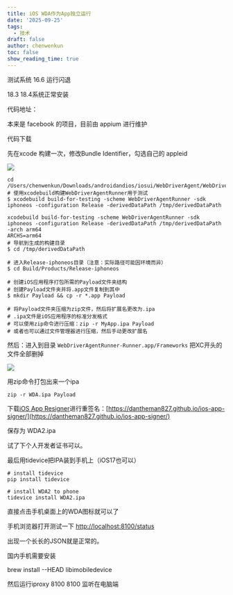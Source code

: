 ```yaml
---
title: iOS WDA作为App独立运行
date: '2025-09-25'
tags:
  - 技术
draft: false
author: chenwenkun
toc: false
show_reading_time: true
---
```

测试系统 16.6 运行闪退

18.3 18.4系统正常安装

代码地址：

本来是 facebook 的项目，目前由 appium 进行维护

代码下载

先在xcode 构建一次，修改Bundle Identifier，勾选自己的 appleid

![](https://prod-files-secure.s3.us-west-2.amazonaws.com/c205fb54-92b2-4987-8be3-972b67d27acc/cb756a73-27bc-4b0d-951a-858df3344b59/image.png?X-Amz-Algorithm=AWS4-HMAC-SHA256&X-Amz-Content-Sha256=UNSIGNED-PAYLOAD&X-Amz-Credential=ASIAZI2LB4667S5AUZ24%2F20251016%2Fus-west-2%2Fs3%2Faws4_request&X-Amz-Date=20251016T061700Z&X-Amz-Expires=3600&X-Amz-Security-Token=IQoJb3JpZ2luX2VjEN3%2F%2F%2F%2F%2F%2F%2F%2F%2F%2FwEaCXVzLXdlc3QtMiJHMEUCICF1PZGvmQ5nh8ZwlG8vO7wxvSN7STjjRZObv0%2BJhNMpAiEA2Fu9H7b3CTj4AkIq%2FdetJPpaRtlu3dAOE8pnT7utXHQqiAQIhv%2F%2F%2F%2F%2F%2F%2F%2F%2F%2FARAAGgw2Mzc0MjMxODM4MDUiDGxNOuUYGZ94%2B8s4ZSrcA8VAiZGw7VhJK%2FBYbt2QMXuQaK%2BRmKZuMoICRMaap33VrPlsCWz6sCHC8b%2B0VfXECp3DEvBMva3W37f1OBL4Is8vyN9Vt1zbJCc5AilpaZGViNE6HY596heOXZoc3bjEaU%2FLs16rdI%2FvAkpqh2vQUQl9twkOwxVLQF3CNRa7begfDO4ZtFMdYWNqxN32I6Yn6dmZX8C9aMob6C4D4sZYG4xpfZFsRC4IL8%2Fk89hoe5ivsLXMH03BkddLlGR7du91FKvUDPcnFCY1lic3IuAktzj6JUhDH%2FKjg3%2BnjY9lzB9%2BJNLiBiRom%2F12eSZ0rNWP%2BfWryEKlEcs%2F83WOgM1HwXsiWcHqPxFhhTWhTLYxz7iZoGlCvNcUMOqvIY378We2XW0fiQ%2B5aZHk6X%2FB8y48fk9pChpa8Flo38v387XG3SAZWbmDhmoe2c7bVLTqFC0iqrYaca2DgPYjpaC4b24BgFwkZmLylPf3QKfbZELaK7aMDBv5gPWUXK7ZSchvvcmrd3nKNLlxWzoe6ea23UGr6cVd%2BhlG4Ynria01N7ninj2ML8BXdJ15voUS%2FcwlGl2rDIHLaDmcGNaldn%2BBBE42xJIfxFgQY5Mj4x1y2mmv%2Fp2Hgp%2B9zIiNRQBqc4drMLn5wccGOqUBUUZD3QoKGe90x1AsnqcxPsh%2FpD4MNfjTq0p8Emga8druP%2FlCLf9F%2FPtujvTOH1AyanUUndTgdhZXn1gp%2F%2FSSBHhBOwaN9ZqEYR%2BruutfME%2BOK9QPpcnxIxoGW1lBEuK1D865kLltUO6Q0Zu6mgZx4dYbxG%2FyvEre3WfSrRZTQkpvVJ7CmfnwapEOwIzDKoxGHRPD3%2FF2wOdapxW1gKwY5V4ZADwx&X-Amz-Signature=5781c5af2af5cfe80f19f9ad7dd36226f005ae27b16c158ea5744e59fc457314&X-Amz-SignedHeaders=host&x-amz-checksum-mode=ENABLED&x-id=GetObject)

```shell
cd /Users/chenwenkun/Downloads/androidandios/iosui/WebDriverAgent/WebDriverAgent
# 使用xcodebuild构建WebDriverAgentRunner用于测试
$ xcodebuild build-for-testing -scheme WebDriverAgentRunner -sdk iphoneos -configuration Release -derivedDataPath /tmp/derivedDataPath

xcodebuild build-for-testing -scheme WebDriverAgentRunner -sdk iphoneos -configuration Release -derivedDataPath /tmp/derivedDataPath -arch arm64
ARCHS=arm64
# 导航到生成的构建目录
$ cd /tmp/derivedDataPath

# 进入Release-iphoneos目录（注意：实际路径可能因环境而异）
$ cd Build/Products/Release-iphoneos

# 创建iOS应用程序打包所需的Payload文件夹结构
# 创建Payload文件夹并将.app文件复制到其中
$ mkdir Payload && cp -r *.app Payload

# 将Payload文件夹压缩为zip文件，然后将扩展名更改为.ipa
# .ipa文件是iOS应用程序的标准分发格式
# 可以使用zip命令进行压缩：zip -r MyApp.ipa Payload
# 或者也可以通过文件管理器进行压缩，然后手动更改扩展名
```

然后：进入到目录 `WebDriverAgentRunner-Runner.app/Frameworks` 把XC开头的文件全部删掉

![](https://prod-files-secure.s3.us-west-2.amazonaws.com/c205fb54-92b2-4987-8be3-972b67d27acc/358b8d2b-1bfe-4fb9-beb5-83e1de5f201e/image.png?X-Amz-Algorithm=AWS4-HMAC-SHA256&X-Amz-Content-Sha256=UNSIGNED-PAYLOAD&X-Amz-Credential=ASIAZI2LB4667S5AUZ24%2F20251016%2Fus-west-2%2Fs3%2Faws4_request&X-Amz-Date=20251016T061700Z&X-Amz-Expires=3600&X-Amz-Security-Token=IQoJb3JpZ2luX2VjEN3%2F%2F%2F%2F%2F%2F%2F%2F%2F%2FwEaCXVzLXdlc3QtMiJHMEUCICF1PZGvmQ5nh8ZwlG8vO7wxvSN7STjjRZObv0%2BJhNMpAiEA2Fu9H7b3CTj4AkIq%2FdetJPpaRtlu3dAOE8pnT7utXHQqiAQIhv%2F%2F%2F%2F%2F%2F%2F%2F%2F%2FARAAGgw2Mzc0MjMxODM4MDUiDGxNOuUYGZ94%2B8s4ZSrcA8VAiZGw7VhJK%2FBYbt2QMXuQaK%2BRmKZuMoICRMaap33VrPlsCWz6sCHC8b%2B0VfXECp3DEvBMva3W37f1OBL4Is8vyN9Vt1zbJCc5AilpaZGViNE6HY596heOXZoc3bjEaU%2FLs16rdI%2FvAkpqh2vQUQl9twkOwxVLQF3CNRa7begfDO4ZtFMdYWNqxN32I6Yn6dmZX8C9aMob6C4D4sZYG4xpfZFsRC4IL8%2Fk89hoe5ivsLXMH03BkddLlGR7du91FKvUDPcnFCY1lic3IuAktzj6JUhDH%2FKjg3%2BnjY9lzB9%2BJNLiBiRom%2F12eSZ0rNWP%2BfWryEKlEcs%2F83WOgM1HwXsiWcHqPxFhhTWhTLYxz7iZoGlCvNcUMOqvIY378We2XW0fiQ%2B5aZHk6X%2FB8y48fk9pChpa8Flo38v387XG3SAZWbmDhmoe2c7bVLTqFC0iqrYaca2DgPYjpaC4b24BgFwkZmLylPf3QKfbZELaK7aMDBv5gPWUXK7ZSchvvcmrd3nKNLlxWzoe6ea23UGr6cVd%2BhlG4Ynria01N7ninj2ML8BXdJ15voUS%2FcwlGl2rDIHLaDmcGNaldn%2BBBE42xJIfxFgQY5Mj4x1y2mmv%2Fp2Hgp%2B9zIiNRQBqc4drMLn5wccGOqUBUUZD3QoKGe90x1AsnqcxPsh%2FpD4MNfjTq0p8Emga8druP%2FlCLf9F%2FPtujvTOH1AyanUUndTgdhZXn1gp%2F%2FSSBHhBOwaN9ZqEYR%2BruutfME%2BOK9QPpcnxIxoGW1lBEuK1D865kLltUO6Q0Zu6mgZx4dYbxG%2FyvEre3WfSrRZTQkpvVJ7CmfnwapEOwIzDKoxGHRPD3%2FF2wOdapxW1gKwY5V4ZADwx&X-Amz-Signature=df221fd91ca2dd559100d52593a4b6e7f03f2fb32508ae65883584bedf713869&X-Amz-SignedHeaders=host&x-amz-checksum-mode=ENABLED&x-id=GetObject)

用zip命令打包出来一个ipa

```shell
zip -r WDA.ipa Payload
```

下载[iOS App Resigner](https://zhida.zhihu.com/search?content_id=237756070&content_type=Article&match_order=1&q=iOS%20App%20Resigner&zd_token=eyJhbGciOiJIUzI1NiIsInR5cCI6IkpXVCJ9.eyJpc3MiOiJ6aGlkYV9zZXJ2ZXIiLCJleHAiOjE3NDQzNTQ0ODAsInEiOiJpT1MgQXBwIFJlc2lnbmVyIiwiemhpZGFfc291cmNlIjoiZW50aXR5IiwiY29udGVudF9pZCI6MjM3NzU2MDcwLCJjb250ZW50X3R5cGUiOiJBcnRpY2xlIiwibWF0Y2hfb3JkZXIiOjEsInpkX3Rva2VuIjpudWxsfQ.XGwOKX0ujlvhojSuRT3SlA0sDFnQK-FxDJr60CX6YqU&zhida_source=entity)进行重签名：[https://dantheman827.github.io/ios-app-signer/](https://dantheman827.github.io/ios-app-signer/)

保存为 WDA2.ipa

试了下个人开发者证书可以。

最后用tidevice把IPA装到手机上（iOS17也可以）

```shell
# install tidevice
pip install tidevice

# install WDA2 to phone
tidevice install WDA2.ipa
```

直接点击手机桌面上的WDA图标就可以了

手机浏览器打开测试一下 [http://localhost:8100/status](http://localhost:8100/status)

出现一个长长的JSON就是正常的。

国内手机需要安装

brew install --HEAD libimobiledevice

然后运行iproxy 8100 8100 监听在电脑端
